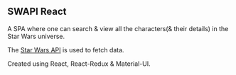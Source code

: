 ## SWAPI React

A SPA where one can search & view all the characters(& their details) in the Star Wars universe. 

The [Star Wars API](https://swapi.co/) is used to fetch data.
 
Created using React, React-Redux & Material-UI.
